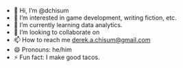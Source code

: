 - 👋 Hi, I’m @dchisum
- 👀 I’m interested in game development, writing fiction, etc.
- 🌱 I’m currently learning data analytics.
- 💞️ I’m looking to collaborate on 
- 📫 How to reach me derek.a.chisum@gmail.com
- 😄 Pronouns: he/him
- ⚡ Fun fact: I make good tacos.

<!---
dchisum/dchisum is a ✨ special ✨ repository because its `README.md` (this file) appears on your GitHub profile.
You can click the Preview link to take a look at your changes.
--->
